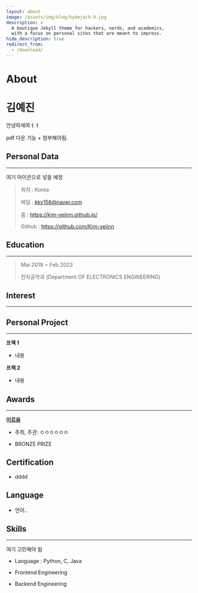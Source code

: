 ```yaml
---
layout: about
image: /assets/img/blog/hydejack-9.jpg
description: >
  A boutique Jekyll theme for hackers, nerds, and academics,
  with a focus on personal sites that are meant to impress.
hide_description: true
redirect_from:
  - /download/
---
```


# About

<!-- author -->

# 김예진

안녕하세여ㅕㅕ

<!-- 이부분 좀 따로 하고 싶은데 찾아 봐야함.. -->

pdf 다운 기능 + 첨부해야됨.

## Personal Data

---

여기 아이콘으로 넣을 예정

> 위치 : Korea
>
> 메일 : kky156@naver.com
>
> 홈 : https://kim-yejinn.github.io/
>
> Github : <a href="https://github.com/Kim-yejinn">https://github.com/Kim-yejinn</a>

## Education

---

<!-- 작게 -->

> Mar.2019 ~ Feb.2023
>
> 전자공학과 (Department OF ELECTRONICS ENGINEERING)

## Interest

---

## Personal Project

---

**프젝 1**

- 내용

**프젝 2**

- 내용

## Awards

---

<u><strong><a href="주소">이르음</a></strong></u>

- 주최, 주관: ㅇㅇㅇㅇㅇㅇ

- BRONZE PRIZE

## Certification

- dddd

## Language

- 언어..

## Skills

---

여기 고민해야 됨

- Language : Python, C, Java

- Frontend Engineering

- Backend Engineering
